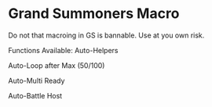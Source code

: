 # Grand Summoners Macro

Do not that macroing in GS is bannable. Use at you own risk.

Functions Available:
Auto-Helpers

Auto-Loop after Max (50/100)

Auto-Multi Ready

Auto-Battle Host
